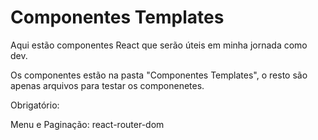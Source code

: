 # Componentes Templates

Aqui estão componentes React que serão úteis em minha jornada como dev.

Os componentes estão na pasta "Componentes Templates", o resto são apenas arquivos para testar os componenetes.

Obrigatório:

Menu e Paginação: react-router-dom

